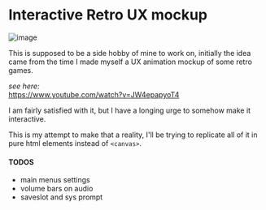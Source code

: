 # Interactive Retro UX mockup
![image](https://user-images.githubusercontent.com/39096741/197361352-16a5e2ef-82de-427b-bcde-9029727dd24f.png)

This is supposed to be a side hobby of mine to work on, initially the idea came from the time I made myself a UX animation mockup of some retro games.

*see here:*  
https://www.youtube.com/watch?v=JW4epapyoT4

I am fairly satisfied with it, but I have a longing urge to somehow make it interactive.

This is my attempt to make that a reality, I'll be trying to replicate all of it in pure html elements instead of `<canvas>`.

#### TODOS
- main menus settings
- volume bars on audio
- saveslot and sys prompt
